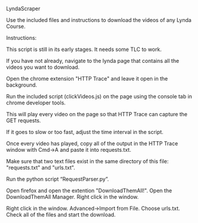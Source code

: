 LyndaScraper

Use the included files and instructions to download the videos of any Lynda Course.


Instructions:

This script is still in its early stages. It needs some TLC to work.

If you have not already, navigate to the lynda page that contains all the videos you want to download.

Open the chrome extension "HTTP Trace" and leave it open in the background.

Run the included script (clickVideos.js) on the page using the console tab in chrome developer tools.

This will play every video on the page so that HTTP Trace can capture the GET requests.

If it goes to slow or too fast, adjust the time interval in the script.

Once every video has played, copy all of the output in the HTTP Trace window with Cmd->A and paste it into requests.txt.

Make sure that two text files exist in the same directory of this file: "requests.txt" and "urls.txt".

Run the python script “RequestParser.py”.

Open firefox and open the extention "DownloadThemAll!". Open the DownloadThemAll Manager. Right click in the window.

Right click in the window. Advanced->Import from File. Choose urls.txt. Check all of the files and start the download.